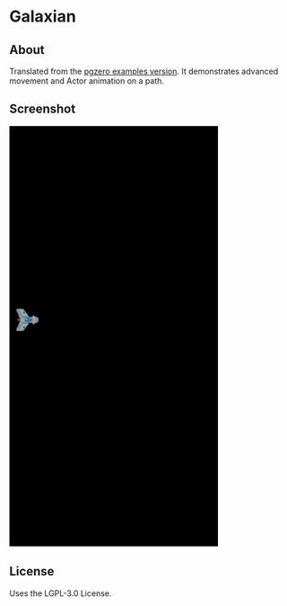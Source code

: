 # Galaxian

## About
Translated from the [pgzero examples version](https://github.com/lordmauve/pgzero/blob/master/examples/basic/galaxian.py). It demonstrates advanced movement and Actor animation on a path.

## Screenshot
![](galaxian_screenshot.PNG)

## License
Uses the LGPL-3.0 License.
